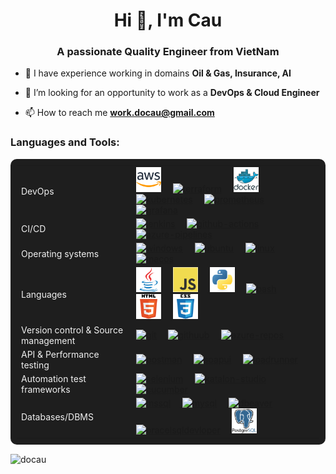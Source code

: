 <h1 align="center">Hi 👋, I'm Cau</h1>
<h3 align="center">A passionate Quality Engineer from VietNam</h3>

- 🔭 I have experience working in domains **Oil & Gas, Insurance, AI**

- 👯 I’m looking for an opportunity to work as a **DevOps & Cloud Engineer**

- 📫 How to reach me **work.docau@gmail.com**

<p align="left">
</p>

<h3 align="left">Languages and Tools:</h3>
<p align="left">
<table style="background-color: #1e1e1e; color: #f0f0f0; border-radius: 10px; padding: 10px;">
        <tr>
                <td>DevOps</td>
                <td>
                        <a href="https://aws.amazon.com" target="_blank" rel="noreferrer"> <img
                                        src="https://raw.githubusercontent.com/devicons/devicon/master/icons/amazonwebservices/amazonwebservices-original-wordmark.svg"
                                        alt="aws" width="40" height="40" style="margin-right: 15px;" /> </a>
                        <a href="https://www.terraform.io/" target="_blank" rel="noreferrer"> <img
                                        src="https://static-00.iconduck.com/assets.00/file-type-terraform-icon-455x512-csyun60o.png"
                                        alt="terraform" width="40" height="40" style="margin-right: 15px;" /> </a>
                        <a href="https://www.docker.com/" target="_blank" rel="noreferrer"> <img
                                        src="https://raw.githubusercontent.com/devicons/devicon/master/icons/docker/docker-original-wordmark.svg"
                                        alt="docker" width="40" height="40" style="margin-right: 15px;" /> </a>
                        <a href="https://kubernetes.io/" target="_blank" rel="noreferrer"> <img
                                        src="https://www.vectorlogo.zone/logos/kubernetes/kubernetes-icon.svg"
                                        alt="kubernetes" width="40" height="40" style="margin-right: 15px;" /> </a>
                        <a href="https://prometheus.io/" target="_blank" rel="noreferrer"> <img
                                        src="https://www.vectorlogo.zone/logos/prometheusio/prometheusio-icon.svg"
                                        alt="prometheus" width="40" height="40" style="margin-right: 15px;" /> </a>
                        <a href="https://grafana.com/" target="_blank" rel="noreferrer"> <img
                                        src="https://www.vectorlogo.zone/logos/grafana/grafana-icon.svg" alt="grafana"
                                        width="40" height="40" style="margin-right: 15px;" /> </a>
                </td>
        </tr>
        <tr>
                <td>CI/CD</td>
                <td>
                        <a href="https://www.jenkins.io" target="_blank" rel="noreferrer"> <img
                                        src="https://www.vectorlogo.zone/logos/jenkins/jenkins-icon.svg" alt="jenkins"
                                        width="40" height="40" style="margin-right: 15px;" /> </a>
                        <a href="https://github.com/features/actions" target="_blank" rel="noreferrer"> <img
                                        src="https://icon.icepanel.io/Technology/svg/GitHub-Actions.svg"
                                        alt="github-actions" width="40" height="40" style="margin-right: 15px;" /> </a>
                        <a href="https://azure.microsoft.com/en-us/products/devops/pipelines" target="_blank"
                                rel="noreferrer">
                                <img src="https://www.svgrepo.com/show/373457/azurepipelines.svg" alt="azure-pipelines"
                                        width="40" height="40" style="margin-right: 15px;" /> </a>
                </td>
        </tr>
        <tr>
                <td>Operating systems</td>
                <td>
                        <a href="https://www.microsoft.com/" target="_blank" rel="noreferrer"> <img
                                        src="https://www.svgrepo.com/show/303223/microsoft-windows-22-logo.svg"
                                        alt="windows" width="40" height="40" style="margin-right: 15px;" /> </a>
                        <a href="https://ubuntu.com/" target="_blank" rel="noreferrer"> <img
                                        src="https://upload.wikimedia.org/wikipedia/commons/thumb/9/9e/UbuntuCoF.svg/512px-UbuntuCoF.svg.png"
                                        alt="ubuntu" width="40" height="40" style="margin-right: 15px;" /> </a>
                        <a href="https://www.linux.org/" target="_blank" rel="noreferrer"> <img
                                        src="https://www.vectorlogo.zone/logos/linux/linux-icon.svg" alt="linux"
                                        width="40" height="40" style="margin-right: 15px;" /> </a>
                        <a href="https://www.apple.com/macos/" target="_blank" rel="noreferrer"> <img
                                        src="https://icons.veryicon.com/svg/o/miscellaneous/apple-series/macos-2.svg"
                                        alt="macos" width="40" height="40" style="margin-right: 15px;" /> </a>
                </td>
        </tr>
        <tr>
                <td>Languages</td>
                <td>
                        <a href="https://www.java.com" target="_blank" rel="noreferrer"> <img
                                        src="https://raw.githubusercontent.com/devicons/devicon/master/icons/java/java-original.svg"
                                        alt="java" width="40" height="40" style="margin-right: 15px;" /> </a>
                        <a href="https://developer.mozilla.org/en-US/docs/Web/JavaScript" target="_blank"
                                rel="noreferrer"> <img
                                        src="https://raw.githubusercontent.com/devicons/devicon/master/icons/javascript/javascript-original.svg"
                                        alt="javascript" width="40" height="40" style="margin-right: 15px;" /> </a>
                        <a href="https://www.python.org" target="_blank" rel="noreferrer"> <img
                                        src="https://raw.githubusercontent.com/devicons/devicon/master/icons/python/python-original.svg"
                                        alt="python" width="40" height="40" style="margin-right: 15px;" /> </a>
                        <a href="https://www.gnu.org/software/bash/" target="_blank" rel="noreferrer"> <img
                                        src="https://www.vectorlogo.zone/logos/gnu_bash/gnu_bash-icon.svg" alt="bash"
                                        width="40" height="40" style="margin-right: 15px;" /> </a>
                        <a href="https://www.w3.org/html/" target="_blank" rel="noreferrer"> <img
                                        src="https://raw.githubusercontent.com/devicons/devicon/master/icons/html5/html5-original-wordmark.svg"
                                        alt="html5" width="40" height="40" style="margin-right: 15px;" /> </a>
                        <a href="https://www.w3schools.com/css/" target="_blank" rel="noreferrer"> <img
                                        src="https://raw.githubusercontent.com/devicons/devicon/master/icons/css3/css3-original-wordmark.svg"
                                        alt="css3" width="40" height="40" style="margin-right: 15px;" /> </a>
                </td>
        </tr>
        <tr>
                <td>Version control & Source management</td>
                <td>
                        <a href="https://git-scm.com/" target="_blank" rel="noreferrer"> <img
                                        src="https://www.vectorlogo.zone/logos/git-scm/git-scm-icon.svg" alt="git"
                                        width="40" height="40" style="margin-right: 15px;" /> </a>
                        <a href="https://github.com/" target="_blank" rel="noreferrer"> <img
                                        src="https://www.vectorlogo.zone/logos/github/github-icon.svg" alt="githuub"
                                        width="40" height="40" style="margin-right: 15px;" /> </a>
                        <a href="https://azure.microsoft.com/en-us/products/devops/repos/" target="_blank"
                                rel="noreferrer">
                                <img src="https://argutec.gallerycdn.vsassets.io/extensions/argutec/argutec-azure-repos/1.2007.15/1596020285990/Microsoft.VisualStudio.Services.Icons.Default"
                                        alt="azure-repos" width="40" height="40" style="margin-right: 15px;" /> </a>
                </td>
        </tr>
        <tr>
                <td>API & Performance testing</td>
                <td>
                        <a href="https://postman.com" target="_blank" rel="noreferrer">
                                <img src="https://www.svgrepo.com/show/354202/postman-icon.svg" alt="postman" width="40"
                                        height="40" style="margin-right: 15px;" />
                        </a>
                        <a href="https://www.soapui.org/" target="_blank" rel="noreferrer">
                                <img src="https://www.airslate.com/preview/explorebots/development/soapui.svg"
                                        alt="soapui" width="40" height="40" style="margin-right: 15px;" />
                        </a>
                        <a href="https://www.opentext.com/products/professional-performance-engineering/"
                                target="_blank" rel="noreferrer">
                                <img src="https://upload.wikimedia.org/wikipedia/en/6/61/HPE_LoadRunner_logo.png"
                                        alt="loadrunner" width="40" height="40" style="margin-right: 15px;" />
                        </a>
                </td>
        </tr>
        <tr>
                <td>Automation test frameworks</td>
                <td>
                        <a href="https://www.selenium.dev" target="_blank" rel="noreferrer"> <img
                                        src="https://raw.githubusercontent.com/detain/svg-logos/780f25886640cef088af994181646db2f6b1a3f8/svg/selenium-logo.svg"
                                        alt="selenium" width="40" height="40" style="margin-right: 15px;" /> </a>
                        <a href="https://katalon.com" target="_blank" rel="noreferrer"> <img
                                        src="https://upload.wikimedia.org/wikipedia/commons/e/e4/Katalon-logo-vector.svg"
                                        alt="katalon-studio" width="40" height="40" style="margin-right: 15px;" /> </a>
                        <a href="https://cucumber.io" target="_blank" rel="noreferrer"> <img
                                        src="https://www.svgrepo.com/show/353625/cucumber.svg"
                                        alt="cucumber" width="40" height="40" style="margin-right: 15px;" /> </a>
                </td>
        </tr>
        <tr>
                <td>Databases/DBMS</td>
                <td>
                        <a href="https://www.microsoft.com/en-us/sql-server/" target="_blank" rel="noreferrer"> <img
                                        src="https://www.svgrepo.com/show/303229/microsoft-sql-server-logo.svg"
                                        alt="mssql" width="40" height="40" style="margin-right: 15px;" /> </a>
                        <a href="https://www.mysql.com/" target="_blank" rel="noreferrer"> <img
                                        src="https://www.vectorlogo.zone/logos/mysql/mysql-official.svg" alt="mysql"
                                        width="40" height="40" style="margin-right: 15px;" /> </a>
                        <a href="https://dbeaver.io/" target="_blank" rel="noreferrer"> <img
                                        src="https://icon.icepanel.io/Technology/svg/DBeaver.svg" alt="dbeaver"
                                        width="40" height="40" style="margin-right: 15px;" /> </a>
                        <a href="https://www.oracle.com/database/sqldeveloper/" target="_blank" rel="noreferrer"> <img
                                        src="https://www.logo.wine/a/logo/Oracle_SQL_Developer/Oracle_SQL_Developer-Logo.wine.svg"
                                        alt="oracelsqldevloper" width="40" height="40" style="margin-right: 15px;" />
                        </a>
                        <a href="https://www.postgresql.org" target="_blank" rel="noreferrer"> <img
                                        src="https://raw.githubusercontent.com/devicons/devicon/master/icons/postgresql/postgresql-original-wordmark.svg"
                                        alt="postgresql" width="40" height="40" style="margin-right: 15px;" /> </a>
                </td>
        </tr>
</table>
</p>

<p><img align="center"
                src="https://github-readme-stats.vercel.app/api/top-langs?username=docau&show_icons=true&locale=en&layout=compact"
                alt="docau" /></p>
